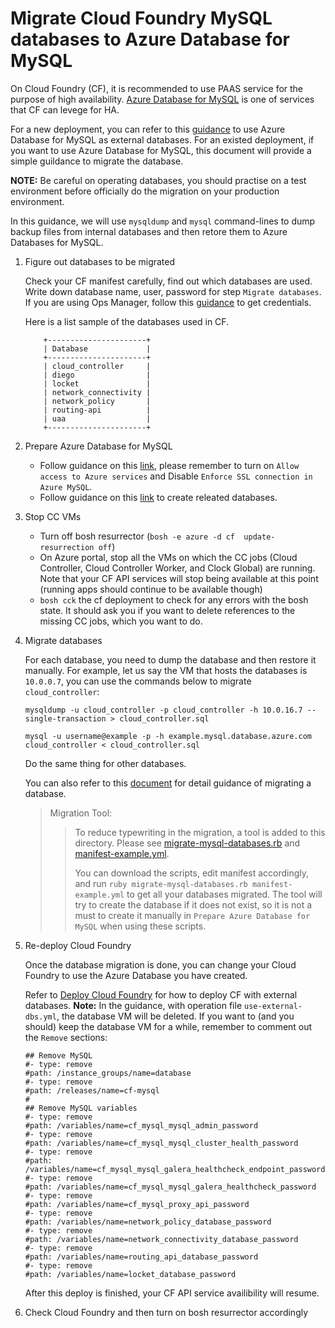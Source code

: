 # Migrate Cloud Foundry MySQL databases to Azure Database for MySQL

On Cloud Foundry (CF), it is recommended to use PAAS service for the purpose of high availability. [Azure Database for MySQL](https://azure.microsoft.com/en-us/services/mysql/) is one of services that CF can levege for HA. 

For a new deployment, you can refer to this [guidance](../README.md) to use Azure Database for MySQL as external databases.
For an existed deployment, if you want to use Azure Database for MySQL, this document will provide a simple guildance to migrate the database.

**NOTE:** Be careful on operating databases, you should practise on a test environment before officially do the migration on your production environment.

In this guidance, we will use `mysqldump` and `mysql` command-lines to dump backup files from internal databases and then retore them to Azure Databases for MySQL.

1. Figure out databases to be migrated

    Check your CF manifest carefully, find out which databases are used. Write down database name, user, password for step `Migrate databases`. If you are using Ops Manager, follow this [guidance](https://docs.pivotal.io/pivotalcf/2-2/customizing/credentials.html) to get credentials.
    
    Here is a list sample of the databases used in CF.
    ```
        +----------------------+
        | Database             |
        +----------------------+
        | cloud_controller     |
        | diego                |
        | locket               |
        | network_connectivity |
        | network_policy       |
        | routing-api          |
        | uaa                  |
        +----------------------+
    ```

1. Prepare Azure Database for MySQL

    * Follow guidance on this [link](../README.md#prepare-azure-mysqlpostgres-database), please remember to turn on `Allow access to Azure services` and Disable `Enforce SSL connection in Azure MySQL`.
    * Follow guidance on this [link](../README.md#create-the-databases) to create releated databases.

1. Stop CC VMs

    * Turn off bosh resurrector (`bosh -e azure -d cf  update-resurrection off`)
    * On Azure portal, stop all the VMs on which the CC jobs (Cloud Controller, Cloud Controller Worker, and Clock Global) are running. Note that your CF API services will stop being available at this point (running apps should continue to be available though)
    * `bosh cck` the cf deployment to check for any errors with the bosh state. It should ask you if you want to delete references to the missing CC jobs, which you want to do.

1. Migrate databases

    For each database, you need to dump the database and then restore it manually. For example, let us say the VM that hosts the databases is `10.0.0.7`, you can use the commands below to migrate `cloud_controller`:

    ```
    mysqldump -u cloud_controller -p cloud_controller -h 10.0.16.7 --single-transaction > cloud_controller.sql

    mysql -u username@example -p -h example.mysql.database.azure.com cloud_controller < cloud_controller.sql
    ```

    Do the same thing for other databases.
    
    You can also refer to this [document](https://docs.microsoft.com/en-us/azure/mysql/concepts-migrate-dump-restore) for detail guidance of migrating a database.

    > Migration Tool:
    >> To reduce typewriting in the migration, a tool is added to this directory. Please see [migrate-mysql-databases.rb](./migrate-mysql-databases.rb) and [manifest-example.yml](./manifest-example.yml).
    >>
    >>You can download the scripts, edit manifest accordingly, and run `ruby migrate-mysql-databases.rb manifest-example.yml` to get all your databases migrated. The tool will try to create the database if it does not exist, so it is not a must to create it manually in `Prepare Azure Database for MySQL` when using these scripts.

1. Re-deploy Cloud Foundry

    Once the database migration is done, you can change your Cloud Foundry to use the Azure Database you have created.

    Refer to [Deploy Cloud Foundry](../README.md#deploy-cloud-foundry) for how to deploy CF with external databases. 
    **Note:** In the guidance, with operation file `use-external-dbs.yml`, the database VM will be deleted. If you want to (and you should) keep the database VM for a while, remember to comment out the `Remove` sections: 
    ```
    ## Remove MySQL
    #- type: remove
    #path: /instance_groups/name=database
    #- type: remove
    #path: /releases/name=cf-mysql
    #
    ## Remove MySQL variables
    #- type: remove
    #path: /variables/name=cf_mysql_mysql_admin_password
    #- type: remove
    #path: /variables/name=cf_mysql_mysql_cluster_health_password
    #- type: remove
    #path: /variables/name=cf_mysql_mysql_galera_healthcheck_endpoint_password
    #- type: remove
    #path: /variables/name=cf_mysql_mysql_galera_healthcheck_password
    #- type: remove
    #path: /variables/name=cf_mysql_proxy_api_password
    #- type: remove
    #path: /variables/name=network_policy_database_password
    #- type: remove
    #path: /variables/name=network_connectivity_database_password
    #- type: remove
    #path: /variables/name=routing_api_database_password
    #- type: remove
    #path: /variables/name=locket_database_password
    ```

    After this deploy is finished, your CF API service availibility will resume.

1. Check Cloud Foundry and then turn on bosh resurrector accordingly
